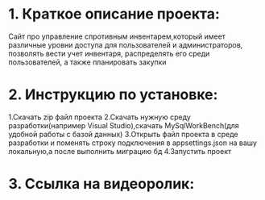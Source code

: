 # 1. Краткое описание проекта:
Сайт про управление спротивным инвентарем,который имеет различные уровни доступа для пользователей и администраторов,
позволять вести учет инвентаря, распределять его среди пользователей, а
также планировать закупки
# 2. Инструкцию по установке:
1.Скачать zip файл проекта
2.Скачать нужную среду разработки(например Visual Studio),скачать MySqlWorkBench(для удобной работы с базой данных)
3.Открыть файл проекта в среде разработки и поменять строку подключения в appsettings.json на вашу локальную,а после выполнить миграцию бд
4.Запустить проект
# 3. Cсылка на видеоролик:
